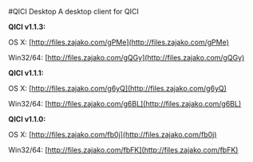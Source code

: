 #QICI Desktop
A desktop client for QICI


**QICI v1.1.3:**

OS X: 		[http://files.zajako.com/gPMe](http://files.zajako.com/gPMe)

Win32/64:	[http://files.zajako.com/gQGy](http://files.zajako.com/gQGy)

**QICI v1.1.1:**

OS X: 		[http://files.zajako.com/g6yQ](http://files.zajako.com/g6yQ)

Win32/64:	[http://files.zajako.com/g6BL](http://files.zajako.com/g6BL)

**QICI v1.1.0:**

OS X:		[http://files.zajako.com/fb0j](http://files.zajako.com/fb0j)

Win32/64:	[http://files.zajako.com/fbFK](http://files.zajako.com/fbFK)
